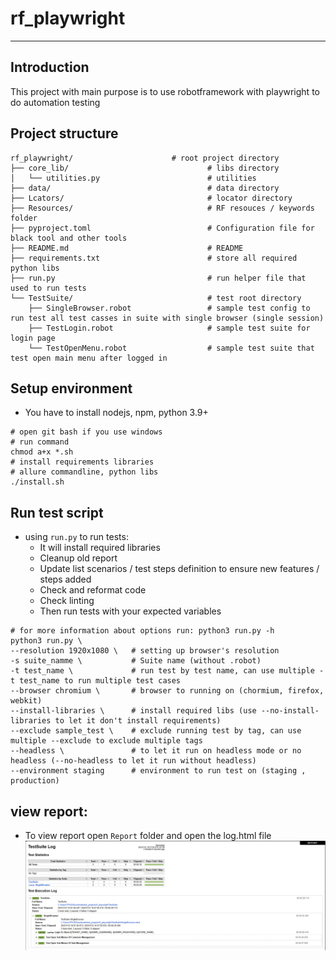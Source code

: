 # rf_playwright
---
## Introduction
This project with main purpose is to use robotframework with playwright to do automation testing

## Project structure
```
rf_playwright/                      # root project directory
├── core_lib/                               # libs directory
│   └── utilities.py                        # utilities
├── data/                                   # data directory
├── Lcators/                                # locator directory
├── Resources/                              # RF resouces / keywords folder
├── pyproject.toml                          # Configuration file for black tool and other tools
├── README.md                               # README
├── requirements.txt                        # store all required python libs
├── run.py                                  # run helper file that used to run tests
└── TestSuite/                              # test root directory
    ├── SingleBrowser.robot                 # sample test config to run test all test casses in suite with single browser (single session)
    ├── TestLogin.robot                     # sample test suite for login page
    └── TestOpenMenu.robot                  # sample test suite that test open main menu after logged in
```

## Setup environment
- You have to install nodejs, npm, python 3.9+ 
```shell
# open git bash if you use windows
# run command
chmod a+x *.sh
# install requirements libraries
# allure commandline, python libs
./install.sh
```

## Run test script
- using `run.py` to run tests:
    + It will install required libraries
    + Cleanup old report
    + Update list scenarios / test steps definition to ensure new features / steps added
    + Check and reformat code
    + Check linting
    + Then run tests with your expected variables
```shell
# for more information about options run: python3 run.py -h
python3 run.py \
--resolution 1920x1080 \   # setting up browser's resolution
-s suite_namme \           # Suite name (without .robot)
-t test_name \             # run test by test name, can use multiple -t test_name to run multiple test cases
--browser chromium \       # browser to running on (chormium, firefox, webkit)
--install-libraries \      # install required libs (use --no-install-libraries to let it don't install requirements)
--exclude sample_test \    # exclude running test by tag, can use multiple --exclude to exclude multiple tags
--headless \               # to let it run on headless mode or no headless (--no-headless to let it run without headless)
--environment staging      # environment to run test on (staging , production)
```

## view report:
- To view report open `Report` folder and open the log.html file
![example_report](docs/sample_report.PNG)